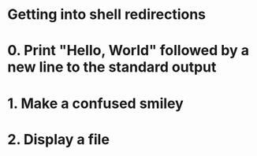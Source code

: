 # Getting into shell redirections
# 0. Print "Hello, World" followed by a new line to the standard output
# 1. Make a confused smiley
# 2. Display a file
